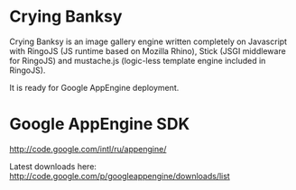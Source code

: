 Crying Banksy
=============

Crying Banksy is an image gallery engine written completely
on Javascript with RingoJS (JS runtime based on Mozilla Rhino),
Stick (JSGI middleware for RingoJS) and mustache.js (logic-less
template engine included in RingoJS).

It is ready for Google AppEngine deployment.



Google AppEngine SDK
====================

http://code.google.com/intl/ru/appengine/

Latest downloads here:
http://code.google.com/p/googleappengine/downloads/list
